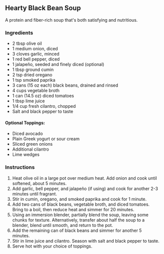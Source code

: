 ## Hearty Black Bean Soup

A protein and fiber-rich soup that's both satisfying and nutritious.

### Ingredients

* 2 tbsp olive oil
* 1 medium onion, diced
* 3 cloves garlic, minced
* 1 red bell pepper, diced
* 1 jalapeño, seeded and finely diced (optional)
* 1 tbsp ground cumin
* 2 tsp dried oregano
* 1 tsp smoked paprika
* 3 cans (15 oz each) black beans, drained and rinsed
* 4 cups vegetable broth
* 1 can (14.5 oz) diced tomatoes
* 1 tbsp lime juice
* 1/4 cup fresh cilantro, chopped
* Salt and black pepper to taste

#### Optional Toppings:
* Diced avocado
* Plain Greek yogurt or sour cream
* Sliced green onions
* Additional cilantro
* Lime wedges

### Instructions

1. Heat olive oil in a large pot over medium heat. Add onion and cook until softened, about 5 minutes.
2. Add garlic, bell pepper, and jalapeño (if using) and cook for another 2-3 minutes until fragrant.
3. Stir in cumin, oregano, and smoked paprika and cook for 1 minute.
4. Add two cans of black beans, vegetable broth, and diced tomatoes. Bring to a boil, then reduce heat and simmer for 20 minutes.
5. Using an immersion blender, partially blend the soup, leaving some chunks for texture. Alternatively, transfer about half the soup to a blender, blend until smooth, and return to the pot.
6. Add the remaining can of black beans and simmer for another 5 minutes.
7. Stir in lime juice and cilantro. Season with salt and black pepper to taste.
8. Serve hot with your choice of toppings. 